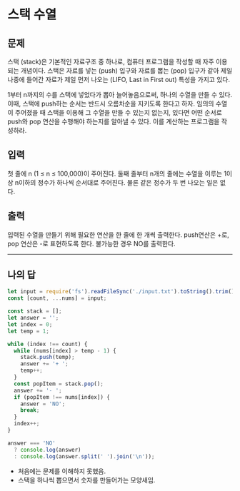 # 스택 수열

## 문제

스택 (stack)은 기본적인 자료구조 중 하나로, 컴퓨터 프로그램을 작성할 때 자주 이용되는 개념이다. 스택은 자료를 넣는 (push) 입구와 자료를 뽑는 (pop) 입구가 같아 제일 나중에 들어간 자료가 제일 먼저 나오는 (LIFO, Last in First out) 특성을 가지고 있다.

1부터 n까지의 수를 스택에 넣었다가 뽑아 늘어놓음으로써, 하나의 수열을 만들 수 있다. 이때, 스택에 push하는 순서는 반드시 오름차순을 지키도록 한다고 하자. 임의의 수열이 주어졌을 때 스택을 이용해 그 수열을 만들 수 있는지 없는지, 있다면 어떤 순서로 push와 pop 연산을 수행해야 하는지를 알아낼 수 있다. 이를 계산하는 프로그램을 작성하라.

## 입력

첫 줄에 n (1 ≤ n ≤ 100,000)이 주어진다. 둘째 줄부터 n개의 줄에는 수열을 이루는 1이상 n이하의 정수가 하나씩 순서대로 주어진다. 물론 같은 정수가 두 번 나오는 일은 없다.

## 출력

입력된 수열을 만들기 위해 필요한 연산을 한 줄에 한 개씩 출력한다. push연산은 +로, pop 연산은 -로 표현하도록 한다. 불가능한 경우 NO를 출력한다.

---

## 나의 답

```js
let input = require('fs').readFileSync('./input.txt').toString().trim().split('\n').map(Number);
const [count, ...nums] = input;

const stack = [];
let answer = '';
let index = 0;
let temp = 1;

while (index !== count) {
  while (nums[index] > temp - 1) {
    stack.push(temp);
    answer += '+ ';
    temp++;
  }
  const popItem = stack.pop();
  answer += '- ';
  if (popItem !== nums[index]) {
    answer = 'NO';
    break;
  }
  index++;
}

answer === 'NO'
  ? console.log(answer)
  : console.log(answer.split(' ').join('\n'));
```

- 처음에는 문제를 이해하지 못했음.
- 스택을 하나씩 뽑으면서 숫자를 만들어가는 모양새임.